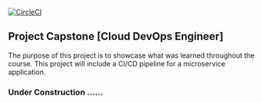 [![CircleCI](https://dl.circleci.com/status-badge/img/gh/ovolmar/project-ml-microservice-kubernetes/tree/main.svg?style=svg)](https://dl.circleci.com/status-badge/redirect/gh/ovolmar/project-ml-microservice-kubernetes/tree/main)
## Project Capstone [Cloud DevOps Engineer] 

The purpose of this project is to showcase what was learned throughout the course. This project will include a CI/CD pipeline for a microservice application. 

### Under Construction ...... 